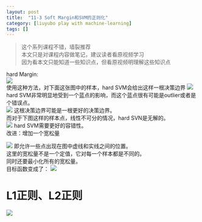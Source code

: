 ```yaml
---
layout: post
title:  "11-3 Soft Margin和SVM的正则化"
category: [liuyubo play with machine-learning]
tags: []
---
```


> 这个系列课程不错，墙裂推荐  
> 本文只是对课程内容做笔记，建议读者看原视频学习  
> 因为看本文只能知道一些知识点，但看原视频明理解这些知识点  

hard Margin:  
![](http://windmissing.github.io/images/2019/220.jpg)  
使用这种方法，对下面这张图中的样本，hard SVM会给出这样一根决策边界
![](http://windmissing.github.io/images/2019/221.jpg)  
hard SVM非常明显地受到一个蓝点的影响，而这个蓝点很有可能是outlier或者是个错误点。  
![](http://windmissing.github.io/images/2019/222.jpg)
这根决策边界可能是一根更好的决策边界。  
而对于下图这样的样本点，线性不可分的情况，hard SVN是无解的。  
![](http://windmissing.github.io/images/2019/223.jpg)
hard SVM需要更好的容错性。  
改进：增加一个宽松量

<!-- more -->

![](http://windmissing.github.io/images/2019/224.jpg)
即允许一些点出现在图中虚线和实线之间的位置。  
这里的宽松量不是一个定值，它对每一个样本都是不同的。  
同时还要最小化所有的宽松量。  
目标函数变成了：
![](http://windmissing.github.io/images/2019/225.jpg)   

# L1正则、L2正则

![](http://windmissing.github.io/images/2019/226.jpg)   
